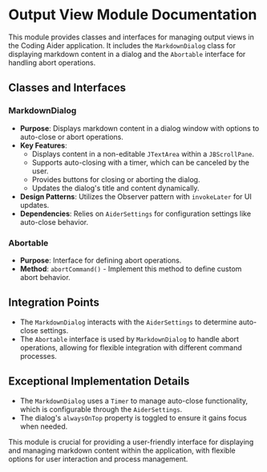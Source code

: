 # Output View Module Documentation

This module provides classes and interfaces for managing output views in the Coding Aider application. It includes the `MarkdownDialog` class for displaying markdown content in a dialog and the `Abortable` interface for handling abort operations.

## Classes and Interfaces

### MarkdownDialog

- **Purpose**: Displays markdown content in a dialog window with options to auto-close or abort operations.
- **Key Features**:
  - Displays content in a non-editable `JTextArea` within a `JBScrollPane`.
  - Supports auto-closing with a timer, which can be canceled by the user.
  - Provides buttons for closing or aborting the dialog.
  - Updates the dialog's title and content dynamically.
- **Design Patterns**: Utilizes the Observer pattern with `invokeLater` for UI updates.
- **Dependencies**: Relies on `AiderSettings` for configuration settings like auto-close behavior.

### Abortable

- **Purpose**: Interface for defining abort operations.
- **Method**: `abortCommand()` - Implement this method to define custom abort behavior.

## Integration Points

- The `MarkdownDialog` interacts with the `AiderSettings` to determine auto-close settings.
- The `Abortable` interface is used by `MarkdownDialog` to handle abort operations, allowing for flexible integration with different command processes.

## Exceptional Implementation Details

- The `MarkdownDialog` uses a `Timer` to manage auto-close functionality, which is configurable through the `AiderSettings`.
- The dialog's `alwaysOnTop` property is toggled to ensure it gains focus when needed.

This module is crucial for providing a user-friendly interface for displaying and managing markdown content within the application, with flexible options for user interaction and process management.
